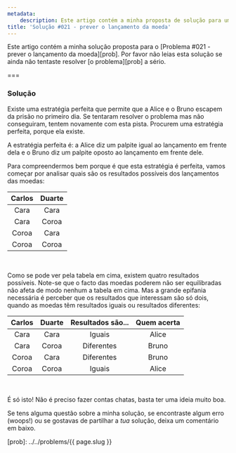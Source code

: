 ```yaml
---
metadata:
    description: Este artigo contém a minha proposta de solução para um dos problemas deste blogue.
title: 'Solução #021 - prever o lançamento da moeda'
---
```


Este artigo contém a minha solução proposta para o [Problema #021 - prever o lançamento da moeda][prob]. Por favor não leias esta solução se ainda não tentaste resolver [o problema][prob] a sério.

===

### Solução

Existe uma estratégia perfeita que permite que a Alice e o Bruno escapem da prisão no primeiro dia. Se tentaram resolver o problema mas não conseguiram, tentem novamente com esta pista. Procurem uma estratégia perfeita, porque ela existe.

A estratégia perfeita é: a Alice diz um palpite igual ao lançamento em frente dela e o Bruno diz um palpite oposto ao lançamento em frente dele.

Para compreendermos bem porque é que esta estratégia é perfeita, vamos começar por analisar quais são os resultados possíveis dos lançamentos das moedas:

| Carlos | Duarte |
| :-: | :-: |
| Cara | Cara |
| Cara | Coroa |
| Coroa | Cara |
| Coroa | Coroa |
<br />

Como se pode ver pela tabela em cima, existem quatro resultados possíveis. Note-se que o facto das moedas poderem não ser equilibradas não afeta de modo nenhum a tabela em cima. Mas a grande epifania necessária é perceber que os resultados que interessam são só dois, quando as moedas têm resultados iguais ou resultados diferentes:

| Carlos | Duarte | Resultados são... | Quem acerta |
| :-: | :-: | :-: | :-: |
| Cara | Cara | Iguais | Alice |
| Cara | Coroa | Diferentes | Bruno |
| Coroa | Cara | Diferentes | Bruno |
| Coroa | Coroa | Iguais | Alice |
<br />

É só isto! Não é preciso fazer contas chatas, basta ter uma ideia muito boa.

Se tens alguma questão sobre a minha solução, se encontraste algum erro (woops!) ou se gostavas de partilhar a *tua* solução, deixa um comentário em baixo.

[prob]: ../../problems/{{ page.slug }}
